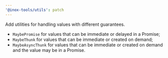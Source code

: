 ```yaml
---
'@inox-tools/utils': patch
---
```


Add utilities for handling values with different guarantees.

- `MaybePromise` for values that can be immediate or delayed in a Promise;
- `MaybeThunk` for values that can be immediate or created on demand;
- `MaybeAsyncThunk` for values that can be immediate or created on demand and the value may be in a Promise.
